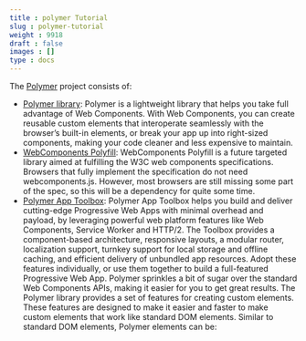 ```yaml
---
title : polymer Tutorial
slug : polymer-tutorial
weight : 9918
draft : false
images : []
type : docs
---
```


The [Polymer](https://www.polymer-project.org/1.0/) project consists of:
 - [Polymer library](https://www.polymer-project.org/1.0/docs/devguide/feature-overview): Polymer is a lightweight library that helps you take full advantage of Web Components. With Web Components, you can create reusable custom elements that interoperate seamlessly with the browser’s built-in elements, or break your app up into right-sized components, making your code cleaner and less expensive to maintain.
 - [WebComponents Polyfill](https://github.com/WebComponents/webcomponentsjs): WebComponents Polyfill is a future targeted library aimed at fulfilling the W3C web components specifications. Browsers that fully implement the specification do not need webcomponents.js. However, most browsers are still missing some part of the spec, so this will be a dependency for quite some time.
 - [Polymer App Toolbox](https://www.polymer-project.org/1.0/toolbox/): Polymer App Toolbox helps you build and deliver cutting-edge Progressive Web Apps with minimal overhead and payload, by leveraging powerful web platform features like Web Components, Service Worker and HTTP/2. The Toolbox provides a component-based architecture, responsive layouts, a modular router, localization support, turnkey support for local storage and offline caching, and efficient delivery of unbundled app resources. Adopt these features individually, or use them together to build a full-featured Progressive Web App. Polymer sprinkles a bit of sugar over the standard Web Components APIs, making it easier for you to get great results. The Polymer library provides a set of features for creating custom elements. These features are designed to make it easier and faster to make custom elements that work like standard DOM elements. Similar to standard DOM elements, Polymer elements can be:

